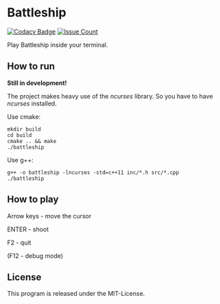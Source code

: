 # Battleship

[![Codacy Badge](https://api.codacy.com/project/badge/Grade/9796d845a1be402a88bb0666150ff641)](https://www.codacy.com/app/larsgroeber7/battleship?utm_source=github.com&amp;utm_medium=referral&amp;utm_content=Larsg7/battleship&amp;utm_campaign=Badge_Grade)
[![Issue Count](https://codeclimate.com/github/Larsg7/battleship/badges/issue_count.svg)](https://codeclimate.com/github/Larsg7/battleship)

Play Battleship inside your terminal.

## How to run

**Still in development!**

The project makes heavy use of the *ncurses* library. So you have to have *ncurses* installed.

Use cmake:

    mkdir build
    cd build
    cmake .. && make
    ./battleship
    
Use g++:

    g++ -o battleship -lncurses -std=c++11 inc/*.h src/*.cpp
    ./battleship
    
## How to play

Arrow keys  -   move the cursor

ENTER - shoot

F2 - quit

(F12 - debug mode)

## License

This program is released under the MIT-License.